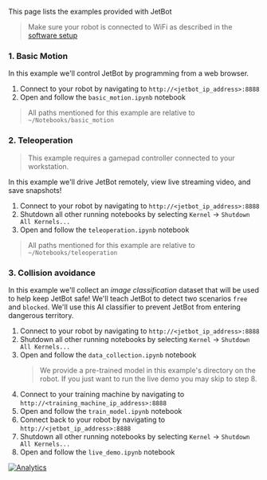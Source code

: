 This page lists the examples provided with JetBot

> Make sure your robot is connected to WiFi as described in the [software setup](software-setup)

### 1. Basic Motion

In this example we'll control JetBot by programming from a web browser.

1. Connect to your robot by navigating to ``http://<jetbot_ip_address>:8888``
2. Open and follow the ``basic_motion.ipynb`` notebook

> All paths mentioned for this example are relative to ``~/Notebooks/basic_motion``

### 2. Teleoperation

> This example requires a gamepad controller connected to your workstation.

In this example we'll drive JetBot remotely, view live streaming video, and save snapshots!

1. Connect to your robot by navigating to ``http://<jetbot_ip_address>:8888``
2. Shutdown all other running notebooks by selecting ``Kernel`` -> ``Shutdown All Kernels...``
3. Open and follow the ``teleoperation.ipynb`` notebook

> All paths mentioned for this example are relative to ``~/Notebooks/teleoperation``

### 3. Collision avoidance

In this example we'll collect an *image classification* dataset that will be used to help keep
JetBot safe!  We'll teach JetBot to detect two scenarios ``free`` and ``blocked``.  We'll use this AI classifier to prevent JetBot from entering dangerous territory.

1. Connect to your robot by navigating to ``http://<jetbot_ip_address>:8888``
2. Shutdown all other running notebooks by selecting ``Kernel`` -> ``Shutdown All Kernels...``
3. Open and follow the ``data_collection.ipynb`` notebook
    > We provide a pre-trained model in this example's directory on the robot.  If you just want to run the live demo you may skip to step 8.
4. Connect to your training machine by navigating to ``http://<training_machine_ip_address>:8888``
5. Open and follow the ``train_model.ipynb`` notebook
6. Connect back to your robot by navigating to ``http://<jetbot_ip_address>:8888``
7. Shutdown all other running notebooks by selecting ``Kernel`` -> ``Shutdown All Kernels...``
8. Open and follow the ``live_demo.ipynb`` notebook

[![Analytics](https://ga-beacon.appspot.com/UA-135919510-1/jetbot/wiki/Examples/?pixel)](https://github.com/igrigorik/ga-beacon)